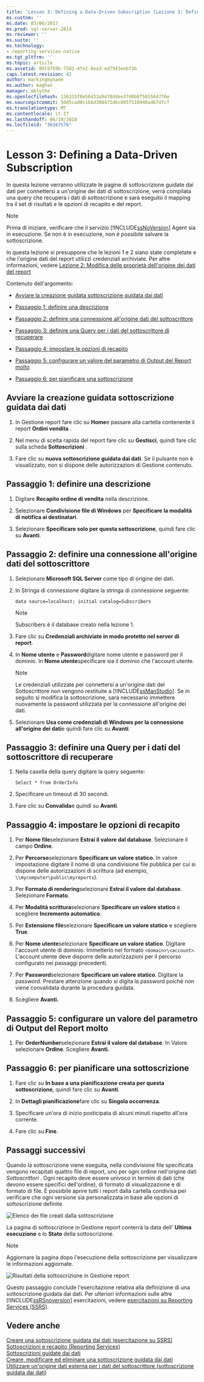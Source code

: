 ```yaml
---
title: 'Lesson 3: Defining a Data-Driven Subscription (Lezione 3: Definizione di una sottoscrizione guidata dai dati) | Microsoft Docs'
ms.custom: ''
ms.date: 03/06/2017
ms.prod: sql-server-2014
ms.reviewer: ''
ms.suite: ''
ms.technology:
- reporting-services-native
ms.tgt_pltfrm: ''
ms.topic: article
ms.assetid: 89197b9b-7502-4fe2-bea3-ed7943eebf3b
caps.latest.revision: 42
author: markingmyname
ms.author: maghan
manager: mblythe
ms.openlocfilehash: 136335f0e56433a9478ddee37d0b8f585564776e
ms.sourcegitcommit: 5dd5cad0c1bbd308471d6c885f516948ad67dfcf
ms.translationtype: MT
ms.contentlocale: it-IT
ms.lasthandoff: 06/19/2018
ms.locfileid: "36167576"
---
```

# <a name="lesson-3-defining-a-data-driven-subscription"></a>Lesson 3: Defining a Data-Driven Subscription
  In questa lezione verranno utilizzate le pagine di sottoscrizione guidate dai dati per connettersi a un'origine dei dati di sottoscrizione, verrà compilata una query che recupera i dati di sottoscrizione e sarà eseguito il mapping tra il set di risultati e le opzioni di recapito e del report.  
  
> [!NOTE]  
>  Prima di iniziare, verificare che il servizio [!INCLUDE[ssNoVersion](../includes/ssnoversion-md.md)] Agent sia in esecuzione. Se non è in esecuzione, non è possibile salvare la sottoscrizione.  
  
 In questa lezione si presuppone che le lezioni 1 e 2 siano state completate e che l'origine dati del report utilizzi credenziali archiviate.  Per altre informazioni, vedere [Lezione 2: Modifica delle proprietà dell'origine dei dati del report](../reporting-services/lesson-2-modifying-the-report-data-source-properties.md)  
  
 Contenuto dell'argomento:  
  
-   [Avviare la creazione guidata sottoscrizione guidata dai dati](#bkmk_startwizard)  
  
-   [Passaggio 1: definire una descrizione](#bkmk_definesubscription)  
  
-   [Passaggio 2: definire una connessione all'origine dati del sottoscrittore](#bkmk_defineconnectiontosubscriber)  
  
-   [Passaggio 3: definire una Query per i dati del sottoscrittore di recuperare](#bkmk_definequery)  
  
-   [Passaggio 4: impostare le opzioni di recapito](#bkmk_set_deliveryoptions)  
  
-   [Passaggio 5: configurare un valore del parametro di Output del Report molto](#bkmk_configure_parameter)  
  
-   [Passaggio 6: per pianificare una sottoscrizione](#bkmk_schedule_subscription)  
  
##  <a name="bkmk_startwizard"></a> Avviare la creazione guidata sottoscrizione guidata dai dati  
  
1.  In Gestione report fare clic su **Home**e passare alla cartella contenente il report **Ordini vendita** .  
  
2.  Nel menu di scelta rapida del report fare clic su **Gestisci**, quindi fare clic sulla scheda **Sottoscrizioni** .  
  
3.  Fare clic su **nuova sottoscrizione guidata dai dati**. Se il pulsante non è visualizzato, non si dispone delle autorizzazioni di Gestione contenuto.  
  
##  <a name="bkmk_definesubscription"></a> Passaggio 1: definire una descrizione  
  
1.  Digitare **Recapito ordine di vendita** nella descrizione.  
  
2.  Selezionare **Condivisione file di Windows** per **Specificare la modalità di notifica ai destinatari**.  
  
3.  Selezionare **Specificare solo per questa sottoscrizione**, quindi fare clic su **Avanti**.  
  
##  <a name="bkmk_defineconnectiontosubscriber"></a> Passaggio 2: definire una connessione all'origine dati del sottoscrittore  
  
1.  Selezionare **Microsoft SQL Server** come tipo di origine dei dati.  
  
2.  In Stringa di connessione digitare la stringa di connessione seguente:  
  
    ```  
    data source=localhost; initial catalog=Subscribers  
    ```  
  
    > [!NOTE]  
    >  Subscribers è il database creato nella lezione 1.  
  
3.  Fare clic su **Credenziali archiviate in modo protetto nel server di report**.  
  
4.  In **Nome utente** e **Password**digitare nome utente e password per il dominio. In **Nome utente**specificare sia il dominio che l'account utente.  
  
    > [!NOTE]  
    >  Le credenziali utilizzate per connettersi a un'origine dati del Sottoscrittore non vengono restituite a [!INCLUDE[ssManStudio](../includes/ssmanstudio-md.md)]. Se in seguito si modifica la sottoscrizione, sarà necessario immettere nuovamente la password utilizzata per la connessione all'origine dei dati.  
  
5.  Selezionare **Usa come credenziali di Windows per la connessione all'origine dei dati**e quindi fare clic su **Avanti**.  
  
##  <a name="bkmk_definequery"></a> Passaggio 3: definire una Query per i dati del sottoscrittore di recuperare  
  
1.  Nella casella della query digitare la query seguente:  
  
    ```  
    Select * from OrderInfo  
    ```  
  
2.  Specificare un timeout di 30 secondi.  
  
3.  Fare clic su **Convalida**e quindi su **Avanti**.  
  
##  <a name="bkmk_set_deliveryoptions"></a> Passaggio 4: impostare le opzioni di recapito  
  
1.  Per **Nome file**selezionare **Estrai il valore dal database**. Selezionare il campo **Ordine**.  
  
2.  Per **Percorso**selezionare **Specificare un valore statico**. In valore impostazione digitare il nome di una condivisione file pubblica per cui si dispone delle autorizzazioni di scrittura (ad esempio, `\\mycomputer\public\myreports`).  
  
3.  Per **Formato di rendering**selezionare **Estrai il valore dal database**. Selezionare **Formato**.  
  
4.  Per **Modalità scrittura**selezionare **Specificare un valore statico** e scegliere **Incremento automatico**.  
  
5.  Per **Estensione file**selezionare **Specificare un valore statico** e scegliere **True**.  
  
6.  Per **Nome utente**selezionare **Specificare un valore statico**. Digitare l'account utente di dominio. Immetterlo nel formato `<domain>\<account>`. L'account utente deve disporre delle autorizzazioni per il percorso configurato nei passaggi precedenti.  
  
7.  Per **Password**selezionare **Specificare un valore statico**. Digitare la password. Prestare attenzione quando si digita la password poiché non viene convalidata durante la procedura guidata.  
  
8.  Scegliere **Avanti.**  
  
##  <a name="bkmk_configure_parameter"></a> Passaggio 5: configurare un valore del parametro di Output del Report molto  
  
1.  Per **OrderNumber**selezionare **Estrai il valore dal database**. In Valore selezionare **Ordine**. Scegliere **Avanti.**  
  
##  <a name="bkmk_schedule_subscription"></a> Passaggio 6: per pianificare una sottoscrizione  
  
1.  Fare clic su **In base a una pianificazione creata per questa sottoscrizione**, quindi fare clic su **Avanti**.  
  
2.  In **Dettagli pianificazione**fare clic su **Singola occorrenza**.  
  
3.  Specificare un'ora di inizio posticipata di alcuni minuti rispetto all'ora corrente.  
  
4.  Fare clic su **Fine**.  
  
## <a name="next-steps"></a>Passaggi successivi  
 Quando la sottoscrizione viene eseguita, nella condivisione file specificata vengono recapitati quattro file di report, uno per ogni ordine nell'origine dati *Sottoscrittori* . Ogni recapito deve essere univoco in termini di dati (che devono essere specifici dell'ordine), di formato di visualizzazione e di formato di file. È possibile aprire tutti i report dalla cartella condivisa per verificare che ogni versione sia personalizzata in base alle opzioni di sottoscrizione definite.  
  
 ![Elenco dei file creati dalla sottoscrizione](../../2014/tutorials/media/ssrs-tutorial-datadriven-subscription-filelist.gif "Elenco dei file creati dalla sottoscrizione")  
  
 La pagina di sottoscrizione in Gestione report conterrà la data dell' **Ultima esecuzione** e lo **Stato** della sottoscrizione.  
  
> [!NOTE]  
>  Aggiornare la pagina dopo l'esecuzione della sottoscrizione per visualizzare le informazioni aggiornate.  
  
 ![Risultati della sottoscrizione in Gestione report](../../2014/tutorials/media/ssrs-tutorial-datadriven-subscription-status-reportmanager.gif "Risultati della sottoscrizione in Gestione report")  
  
 Questo passaggio conclude l'esercitazione relativa alla definizione di una sottoscrizione guidata dai dati. Per ulteriori informazioni sulle altre [!INCLUDE[ssRSnoversion](../includes/ssrsnoversion-md.md)] esercitazioni, vedere [esercitazioni su Reporting Services &#40;SSRS&#41;](../reporting-services/reporting-services-tutorials-ssrs.md).  
  
## <a name="see-also"></a>Vedere anche  
 [Creare una sottoscrizione guidata dai dati &#40;esercitazione su SSRS&#41;](../reporting-services/create-a-data-driven-subscription-ssrs-tutorial.md)   
 [Sottoscrizioni e recapito &#40;Reporting Services&#41;](subscriptions/subscriptions-and-delivery-reporting-services.md)   
 [Sottoscrizioni guidate dai dati](subscriptions/data-driven-subscriptions.md)   
 [Creare, modificare ed eliminare una sottoscrizione guidata dai dati](subscriptions/create-modify-and-delete-data-driven-subscriptions.md)   
 [Utilizzare un'origine dati esterna per i dati del sottoscrittore &#40;sottoscrizione guidata dai dati&#41;](subscriptions/use-an-external-data-source-for-subscriber-data-data-driven-subscription.md)  
  
  